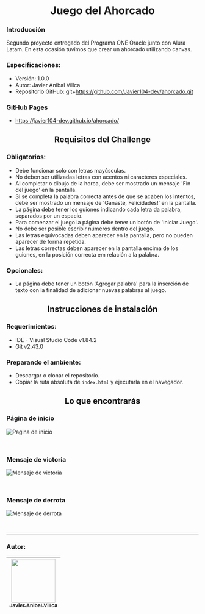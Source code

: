 <h1 align='center'>Juego del Ahorcado</h1>

### Introducción
Segundo proyecto entregado del Programa ONE Oracle junto con Alura Latam. En esta ocasión tuvimos que crear un ahorcado utilizando canvas.

### Especificaciones:
- Versión: 1.0.0
- Autor: Javier Anibal Villca
- Repositorio GitHub: git+https://github.com/Javier104-dev/ahorcado.git

### GitHub Pages
- https://javier104-dev.github.io/ahorcado/

<h2 align='center'>Requisitos del Challenge</h2>

### Obligatorios:
- Debe funcionar solo con letras mayúsculas.
- No deben ser utilizadas letras con acentos ni caracteres especiales.
- Al completar o dibujo de la horca, debe ser mostrado un mensaje 'Fin del juego' en la pantalla.
- Si se completa la palabra correcta antes de que se acaben los intentos, debe ser mostrado un mensaje de 'Ganaste, Felicidades!' en la pantalla.
- La página debe tener los guiones indicando cada letra da palabra, separados por un espacio.
- Para comenzar el juego la página debe tener un botón de 'Iniciar Juego'.
- No debe ser posible escribir números dentro del juego.
- Las letras equivocadas deben aparecer en la pantalla, pero no pueden aparecer de forma repetida.
- Las letras correctas deben aparecer en la pantalla encima de los guiones, en la posición correcta em relación a la palabra.

### Opcionales:
- La página debe tener un botón 'Agregar palabra' para la inserción de texto con la finalidad de adicionar nuevas palabras al juego.

<h2 align='center'>Instrucciones de instalación</h2>

### Requerimientos:
- IDE - Visual Studio Code v1.84.2
- Git v2.43.0

### Preparando el ambiente:
- Descargar o clonar el repositorio.
- Copiar la ruta absoluta de `index.html` y ejecutarla en el navegador.

<h2 align='center'>Lo que encontrarás</h2>

### Página de inicio
<p align='left'>
  <img
    alt='Pagina de inicio'
    src='https://github.com/Javier104-dev/ahorcado/assets/105408069/a4609c14-b241-4d02-bb79-6b39a5ec1358'
  >
</p>
<br>

### Mensaje de victoria
<p align='left'>
  <img
    alt='Mensaje de victoria'
    src='https://github.com/Javier104-dev/ahorcado/assets/105408069/5b1f901d-f609-4363-aadd-2d75ed0f6889'
  >
</p>
<br>

### Mensaje de derrota
<p align='left'>
  <img
    alt='Mensaje de derrota'
    src='https://github.com/Javier104-dev/ahorcado/assets/105408069/73e02756-3f3f-4aef-9146-35e080a58b09'
  >
</p>
<br>

---

### Autor:
| [<img src='https://avatars.githubusercontent.com/u/105408069?v=4' width=115><br><sub>Javier Anibal Villca</sub>](https://github.com/Javier104-dev) |
| :------------------------------------------------------------------------------------------------------------------------------------------------: |
